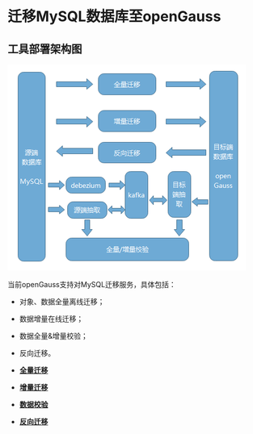 # 迁移MySQL数据库至openGauss<a name="ZH-CN_TOPIC_0000001347132520"></a>

## 工具部署架构图<a name="section12438813102615"></a>

![](figures/zh-cn_image_0000001368504658.png)

当前openGauss支持对MySQL迁移服务，具体包括：

-   对象、数据全量离线迁移；
-   数据增量在线迁移；
-   数据全量&增量校验；
-   反向迁移。

-   **[全量迁移](全量迁移.md)**  

-   **[增量迁移](增量迁移.md)**  

-   **[数据校验](数据校验.md)**  

-   **[反向迁移](反向迁移.md)**  


